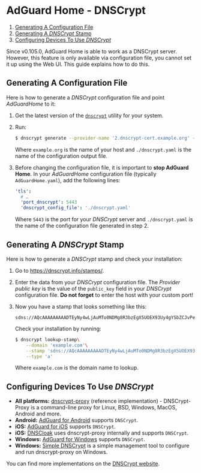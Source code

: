  # AdGuard Home - DNSCrypt

1. [Generating A Configuration File](#generate-config)
2. [Generating A *DNSCrypt* Stamp](#generate-stamp)
3. [Configuring Devices To Use *DNSCrypt*](#configure-devices)

Since v0.105.0, AdGuard Home is able to work as a DNSCrypt server. However, this feature is only available via configuration file, you cannot set it up using the Web UI. This guide explains how to do this.

<a id="generate-config"></a>

## Generating A Configuration File

Here is how to generate a *DNSCrypt* configuration file and point *AdGuardHome*
to it:

1.  Get the latest version of the [`dnscrypt`] utility for your system.
2.  Run:

    ```sh
    $ dnscrypt generate --provider-name '2.dnscrypt-cert.example.org' --out ./dnscrypt.yaml
    ```

    Where `example.org` is the name of your host and `./dnscrypt.yaml` is the
    name of the configuration output file.
3.  Before changing the configuration file, it is important to **stop AdGuard Home**.
    In your *AdGuardHome* configuration file (typically `AdGuardHome.yaml`), add
    the following lines:

    ```yaml
    'tls':
      # …
      'port_dnscrypt': 5443
      'dnscrypt_config_file': './dnscrypt.yaml'
    ```

    Where `5443` is the port for your *DNSCrypt* server and `./dnscrypt.yaml` is
    the name of the configuration file generated in step 2.

[`dnscrypt`]: https://github.com/ameshkov/dnscrypt/releases

<a id="generate-stamp"></a>

## Generating A *DNSCrypt* Stamp

Here is how to generate a *DNSCrypt* stamp and check your installation:

1.  Go to <https://dnscrypt.info/stamps/>.
2.  Enter the data from your *DNSCrypt* configuration file.  The *Provider
    public key* is the value of the `public_key` field in your *DNSCrypt*
    configuration file.  **Do not forget** to enter the host with your custom port!
3.  Now you have a stamp that looks something like this:

    ```none
    sdns://AQcAAAAAAAAADTEyNy4wLjAuMTo0NDMg8R3bzEgX5UOEX93Uy4gYSbZCJvPeOXYlZp2HuRm8T7AbMi5kbnNjcnlwdC1jZXJ0LmV4YW1wbGUub3Jn
    ```

    Check your installation by running:

    ```sh
    $ dnscrypt lookup-stamp\
        --domain 'example.com'\
        --stamp 'sdns://AQcAAAAAAAAADTEyNy4wLjAuMTo0NDMg8R3bzEgX5UOEX93Uy4gYSbZCJvPeOXYlZp2HuRm8T7AbMi5kbnNjcnlwdC1jZXJ0LmV4YW1wbGUub3Jn'\
        --type 'a'
    ```

    Where `example.com` is the domain name to lookup.

<a id="configure-devices"></a>

## Configuring Devices To Use *DNSCrypt*

- **All platforms:** [dnscrypt-proxy](https://github.com/DNSCrypt/dnscrypt-proxy) (reference implementation) - DNSCrypt-Proxy is a command-line proxy for Linux, BSD, Windows, MacOS, Android and more.
- **Android:** [AdGuard for Android](https://adguard.com/en/adguard-android/overview.html) supports `DNSCrypt`.
- **iOS:** [AdGuard for iOS](https://adguard.com/en/adguard-ios/overview.html) supports `DNSCrypt`.
- **iOS:** [DNSCloak](https://itunes.apple.com/app/id1452162351) uses dnscrypt-proxy internally and supports `DNSCrypt`.
- **Windows:** [AdGuard for Windows](https://adguard.com/en/adguard-windows/overview.html) supports `DNSCrypt`.
- **Windows:** [Simple DNSCrypt](https://simplednscrypt.org/) is a simple management tool to configure and run dnscrypt-proxy on Windows.

You can find more implementations on the [DNSCrypt website](https://dnscrypt.info/implementations).
